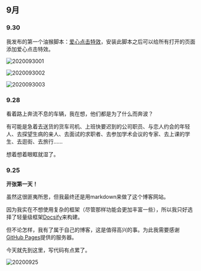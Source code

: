 ## 9月

### 9.30

<div class="blog">

我发布的第一个油猴脚本：[爱心点击特效](https://greasyfork.org/zh-CN/scripts/412006-%E7%88%B1%E5%BF%83%E7%82%B9%E5%87%BB%E7%89%B9%E6%95%88 ':target=_blank')，安装此脚本之后可以给所有打开的页面添加爱心点击特效。

![2020093001](blog/2020.assets/2020093001.png)

![2020093002](blog/2020.assets/2020093002.png)

![2020093003](blog/2020.assets/2020093003.png)

</div>

### 9.28

<div class="blog">

看着路上奔流不息的车辆，我在想，他们都是为了什么而奔波？

有可能是急着去送货的货车司机、上班快要迟到的公司职员、与恋人约会的年轻人、去探望生病的亲人、去面试的求职者、去参加学术会议的专家、去上课的学生、去逛街、去旅行……

想着想着眼眶就湿了。

</div>

### 9.25

<div class="blog">

**开张第一天！**

虽然这很匪夷所思，但我最终还是用markdown来做了这个博客网站。

因为我实在不想使用复杂的框架（尽管那样功能会更加丰富一些），所以我只好选择了轻量级框架[Docsify](https://docsify.js.org/ ':target=_blank')来构建。

但不论怎样，我有了属于自己的博客，这是值得高兴的事。为此我需要感谢[GitHub Pages](https://pages.github.com/ ':target=_blank')提供的服务器。

今天就先到这里，写代码有点累了。

![20200925](blogs/2020.assets/20200925.jpg)

</div>
